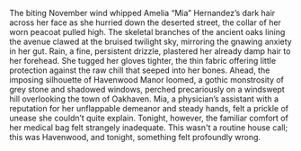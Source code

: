 The biting November wind whipped Amelia “Mia” Hernandez’s dark hair across her face as she hurried down the deserted street, the collar of her worn peacoat pulled high.  The skeletal branches of the ancient oaks lining the avenue clawed at the bruised twilight sky, mirroring the gnawing anxiety in her gut.  Rain, a fine, persistent drizzle, plastered her already damp hair to her forehead.  She tugged her gloves tighter, the thin fabric offering little protection against the raw chill that seeped into her bones.  Ahead, the imposing silhouette of Havenwood Manor loomed, a gothic monstrosity of grey stone and shadowed windows, perched precariously on a windswept hill overlooking the town of Oakhaven.  Mia, a physician’s assistant with a reputation for her unflappable demeanor and steady hands, felt a prickle of unease she couldn’t quite explain. Tonight, however, the familiar comfort of her medical bag felt strangely inadequate. This wasn't a routine house call; this was Havenwood, and tonight, something felt profoundly wrong.
